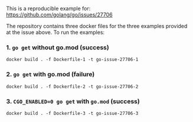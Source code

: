 This is a reproducible example for:
https://github.com/golang/go/issues/27706

The repository contains three docker files for the three examples provided at the issue above. To run the examples:

### 1. `go get` without go.mod (success)
```
docker build . -f Dockerfile-1 -t go-issue-27706-1
```

### 2. `go get` with go.mod (failure)
```
docker build . -f Dockerfile-2 -t go-issue-27706-2
```

### 3. `CGO_ENABLED=0 go get` with `go.mod` (success)
```
docker build . -f Dockerfile-3 -t go-issue-27706-3
```
